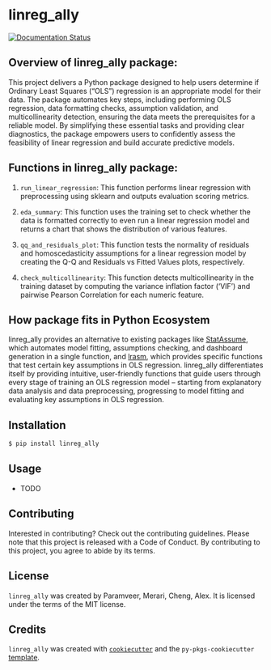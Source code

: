 # linreg_ally

[![Documentation Status](https://readthedocs.org/projects/linreg-ally/badge/?version=latest)](https://linreg-ally.readthedocs.io/en/latest/?badge=latest)

## Overview of linreg_ally package:	 

This project delivers a Python package designed to help users determine if Ordinary Least Squares (“OLS”) regression is an appropriate model for their data. The package automates key steps, including performing OLS regression, data formatting checks, assumption validation, and multicollinearity detection, ensuring the data meets the prerequisites for a reliable model. By simplifying these essential tasks and providing clear diagnostics, the package empowers users to confidently assess the feasibility of linear regression and build accurate predictive models. 

## Functions in linreg_ally package: 

1. `run_linear_regression`: This function performs linear regression with preprocessing using sklearn and outputs evaluation scoring metrics. 

2. `eda_summary`: This function uses the training set to check whether the data is formatted correctly to even run a linear regression model and returns a chart that shows the distribution of various features. 

3. `qq_and_residuals_plot`: This function tests the normality of residuals and homoscedasticity assumptions for a linear regression model by creating the Q-Q and Residuals vs Fitted Values plots, respectively. 

4. `check_multicollinearity`: This function detects multicollinearity in the training dataset by computing the variance inflation factor (‘VIF’) and pairwise Pearson Correlation for each numeric feature.  

## How package fits in Python Ecosystem 

linreg_ally provides an alternative to existing packages like [StatAssume](https://pypi.org/project/statsassume/), which automates model fitting, assumptions checking, and dashboard generation in a single function, and [lrasm](https://pypi.org/project/lrasm/), which provides specific functions that test certain key assumptions in OLS regression. linreg_ally differentiates itself by providing intuitive, user-friendly functions that guide users through every stage of training an OLS regression model – starting from explanatory data analysis and data preprocessing, progressing to model fitting and evaluating key assumptions in OLS regression. 

## Installation

```bash
$ pip install linreg_ally
```

## Usage

- TODO

## Contributing

Interested in contributing? Check out the contributing guidelines. Please note that this project is released with a Code of Conduct. By contributing to this project, you agree to abide by its terms.

## License

`linreg_ally` was created by Paramveer, Merari, Cheng, Alex. It is licensed under the terms of the MIT license.

## Credits

`linreg_ally` was created with [`cookiecutter`](https://cookiecutter.readthedocs.io/en/latest/) and the `py-pkgs-cookiecutter` [template](https://github.com/py-pkgs/py-pkgs-cookiecutter).
